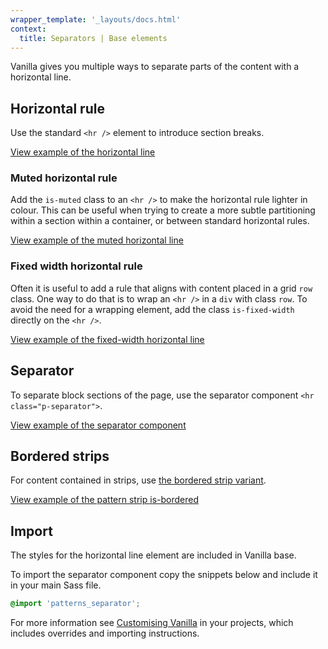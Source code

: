 ```yaml
---
wrapper_template: '_layouts/docs.html'
context:
  title: Separators | Base elements
---
```


Vanilla gives you multiple ways to separate parts of the content with a horizontal line.

## Horizontal rule

Use the standard `<hr />` element to introduce section breaks.

<div class="embedded-example"><a href="/docs/examples/base/hr/default" class="js-example">
View example of the horizontal line
</a></div>

### Muted horizontal rule

Add the `is-muted` class to an `<hr />` to make the horizontal rule lighter in colour.
This can be useful when trying to create a more subtle partitioning within a section within a container, or between standard horizontal rules.

<div class="embedded-example"><a href="/docs/examples/base/hr/muted" class="js-example">
View example of the muted horizontal line
</a></div>

### Fixed width horizontal rule

Often it is useful to add a rule that aligns with content placed in a grid `row` class. One way to do that is to wrap an `<hr />` in a `div` with class `row`. To avoid the need for a wrapping element, add the class `is-fixed-width` directly on the `<hr />`.

<div class="embedded-example"><a href="/docs/examples/base/hr/fixed-width/" class="js-example">
View example of the fixed-width horizontal line
</a></div>

## Separator

To separate block sections of the page, use the separator component `<hr class="p-separator">`.

<div class="embedded-example"><a href="/docs/examples/patterns/separator/" class="js-example">
View example of the separator component
</a></div>

## Bordered strips

For content contained in strips, use [the bordered strip variant](/docs/patterns/strip#bordered-strip).

<div class="embedded-example"><a href="/docs/examples/patterns/strips/is-bordered/" class="js-example">
View example of the pattern strip is-bordered
</a></div>

## Import

The styles for the horizontal line element are included in Vanilla base.

To import the separator component copy the snippets below and include it in your main Sass file.

```scss
@import 'patterns_separator';
```

For more information see [Customising Vanilla](/docs/customising-vanilla/) in your projects, which includes overrides and importing instructions.

